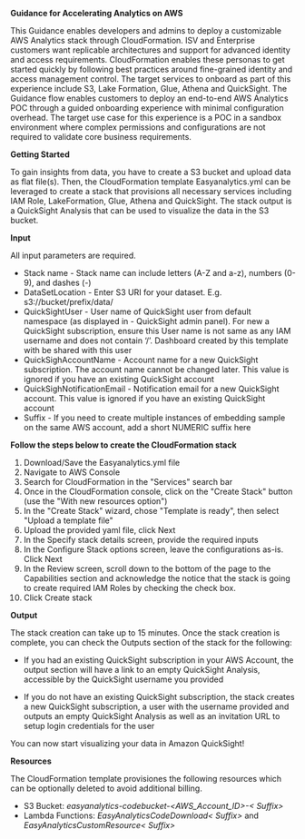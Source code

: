 **Guidance for Accelerating Analytics on AWS**

This Guidance enables developers and admins to deploy a customizable AWS Analytics stack through CloudFormation. ISV and Enterprise customers want replicable architectures and support for advanced identity and access requirements. CloudFormation enables these personas to get started quickly by following best practices around fine-grained identity and access management control. The target services to onboard as part of this experience include S3, Lake Formation, Glue, Athena and QuickSight.
The Guidance flow enables customers to deploy an end-to-end AWS Analytics POC through a guided onboarding experience with minimal configuration overhead. The target use case for this experience is a POC in a sandbox environment where complex permissions and configurations are not required to validate core business requirements.

**Getting Started**

To gain insights from data, you have to create a S3 bucket and upload data as flat file(s). Then, the CloudFormation template Easyanalytics.yml can be leveraged to create a stack that provisions all necessary services including IAM Role, LakeFormation, Glue, Athena and QuickSight. The stack output is a QuickSight Analysis that can be used to visualize the data in the S3 bucket.

**Input**

All input parameters are required.

- Stack name - Stack name can include letters (A-Z and a-z), numbers (0-9), and dashes (-)
- DataSetLocation - Enter S3 URI for your dataset. E.g. s3://bucket/prefix/data/
- QuickSightUser - User name of QuickSight user from default namespace (as displayed in - QuickSight admin panel). For new a QuickSight subscription, ensure this User name is not same as any IAM username and does not contain ‘/’. Dashboard created by this template with be shared with this user
- QuickSighAccountName - Account name for a new QuickSight subscription. The account name cannot be changed later. This value is ignored if you have an existing QuickSight account
- QuickSighNotificationEmail - Notification email for a new QuickSight account. This value is ignored if you have an existing QuickSight account
- Suffix - If you need to create multiple instances of embedding sample on the same AWS account, add a short NUMERIC suffix here

**Follow the steps below to create the CloudFormation stack**

1. Download/Save the Easyanalytics.yml file
2. Navigate to AWS Console
3. Search for CloudFormation in the "Services" search bar
4. Once in the CloudFormation console, click on the "Create Stack" button (use the "With new resources option")
5. In the "Create Stack" wizard, chose "Template is ready", then select "Upload a template file"
6. Upload the provided yaml file, click Next
7. In the Specify stack details screen, provide the required inputs
8. In the Configure Stack options screen, leave the configurations as-is. Click Next
9. In the Review screen, scroll down to the bottom of the page to the Capabilities section and acknowledge the notice that the stack is going to create required IAM Roles by checking the check box. 
10. Click Create stack

**Output**

The stack creation can take up to 15 minutes. Once the stack creation is complete, you can check the Outputs section of the stack for the following:

- If you had an existing QuickSight subscription in your AWS Account, the output section will have a link to an empty QuickSight Analysis, accessible by the QuickSight username you provided
* If you do not have an existing QuickSight subscription, the stack creates a new QuickSight subscription, a user with the username provided and outputs an empty QuickSight Analysis as well as an invitation URL to setup login credentials for the user

You can now start visualizing your data in Amazon QuickSight!

**Resources**

The CloudFormation template provisiones the following resources which can be optionally deleted to avoid additional billing.

- S3 Bucket: *easyanalytics-codebucket-<AWS_Account_ID>-< Suffix>*
- Lambda Functions: *EasyAnalyticsCodeDownload< Suffix>* and *EasyAnalyticsCustomResource< Suffix>*  